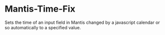# Mantis-Time-Fix
Sets the time of an input field in Mantis changed by a javascript calendar or so automatically to a specified value.

